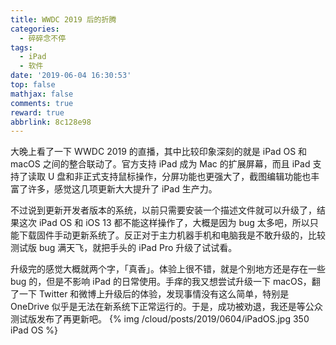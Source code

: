 ```yaml
---
title: WWDC 2019 后的折腾
categories:
  - 碎碎念不停
tags:
  - iPad
  - 软件
date: '2019-06-04 16:30:53'
top: false
mathjax: false
comments: true
reward: true
abbrlink: 8c128e98
---
```

大晚上看了一下 WWDC 2019 的直播，其中比较印象深刻的就是 iPad OS 和 macOS 之间的整合联动了。官方支持 iPad 成为 Mac 的扩展屏幕，而且 iPad 支持了读取 U 盘和非正式支持鼠标操作，分屏功能也更强大了，截图编辑功能也丰富了许多，感觉这几项更新大大提升了 iPad 生产力。

不过说到更新开发者版本的系统，以前只需要安装一个描述文件就可以升级了，结果这次 iPad OS 和 iOS 13 都不能这样操作了，大概是因为 bug 太多吧，所以只能下载固件手动更新系统了。反正对于主力机器手机和电脑我是不敢升级的，比较测试版 bug 满天飞，就把手头的 iPad Pro 升级了试试看。<!-- more -->

升级完的感觉大概就两个字，「真香」。体验上很不错，就是个别地方还是存在一些 bug 的，但是不影响 iPad 的日常使用。手痒的我又想尝试升级一下 macOS，翻了一下 Twitter 和微博上升级后的体验，发现事情没有这么简单，特别是 OneDrive 似乎是无法在新系统下正常运行的。于是，成功被劝退，我还是等公众测试版发布了再更新吧。
{% img /cloud/posts/2019/0604/iPadOS.jpg 350 iPad OS %}
